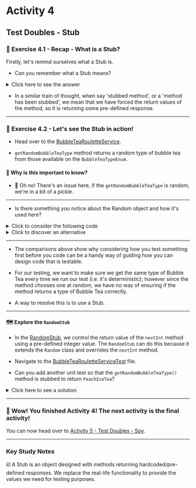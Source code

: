  # Activity 4

## Test Doubles - Stub

### 🔎 Exercise 4.1 - Recap - What is a Stub?

Firstly, let's remind ourselves what a Stub is.

- Can you remember what a Stub means?

<details>
<summary>Click here to see the answer</summary>
<pre>

An object designed with methods returning hardcoded/pre-defined responses.
We replace the real-life functionality to provide the values we need for testing purposes.

</pre>
</details>

- In a similar train of thought, when say 'stubbed method', or a 'method has been stubbed',
  we mean that we have forced the return values of the method, so it is returning some pre-defined response.
  
---

### 🔎 Exercise 4.2 - Let's see the Stub in action!

- Head over to the [BubbleTeaRouletteService](../src/main/java/com/techreturners/bubbleteaordersystem/service/BubbleTeaRouletteService.java).

- `getRandomBubbleTeaType` method returns a random type of bubble tea from those available on the `BubbleTeaTypeEnum`.

#### 🤔 Why is this important to know?

- 😬 Oh no! There's an issue here, if the `getRandomBubbleTeaType` is random, we're in a bit of a pickle.
  
---

- Is there something you notice about the Random object and how it's used here?

<details>
<summary>Click to consider the following code</summary>
<pre>

```java
public class BubbleTeaRouletteService {

    private final int SIZE = BubbleTeaTypeEnum.values().length;

    public BubbleTeaRouletteService() {
    }

    public BubbleTeaTypeEnum getRandomBubbleTeaType() {
        Random random = new Random();
        return BubbleTeaTypeEnum.values()[random.nextInt(SIZE)];
    }
    
}

```

- Notice that the statement `Random random = new Random();` is within the `getRandomBubbleTeaType()` method.
- This code will still work as expected, however, for unit testing, it wouldn't be possible to control `Random`
  to provide the values we would like for our test scenarios. This is because every time we call `getRandomBubbleTeaType()`,
  we get a new instance of `Random`.

</pre>
</details>

<details>
<summary>Click to discover an alternative</summary>
<pre>

```java

public class BubbleTeaRouletteService {

  //We define a RANDOM field
  private final Random RANDOM;
  private final int SIZE = BubbleTeaTypeEnum.values().length;

  //Constructor
  //We've chosen to enable the BubbleTeaRouletteService to be set with an object of type Random
  public BubbleTeaRouletteService(Random random) {
    this.RANDOM = random;
  }

  public BubbleTeaTypeEnum getRandomBubbleTeaType() {
    return BubbleTeaTypeEnum.values()[RANDOM.nextInt(SIZE)];
  }
  
}

```
- By changing the `BubbleTeaRouletteService`'s constructor to take in a `Random` object as a parameter, we make
  a `Random` object a dependency. This means that whenever we need to create a `BubbleTeaRouletteService`, we would need
  to provide it with an object of type `Random` to use. A terminology people use for this is Dependency Injection.

</pre>
</details>


---

- The comparisons above show why considering how you test something first before you code can be a handy way of 
  guiding how you can design code that is testable.

- For our testing, we want to make sure we get the same type of Bubble Tea every time we run our test
  (i.e. it's deterministic); however since the method chooses one at random,
  we have no way of ensuring if the method returns a type of Bubble Tea correctly.
  
- A way to resolve this is to use a Stub.
  
---

#### 🗺 Explore the `RandomStub`

- In the [RandomStub](../src/test/java/testhelper/RandomStub.java), we control the return value of the `nextInt` method
using a pre-defined integer value. The `RandomStub` can do this because it extends the `Random` class and overrides
  the `nextInt` method.

- Navigate to the [BubbleTeaRouletteServiceTest](../src/test/java/BubbleTeaRouletteServiceTest.java) file.


- Can you add another unit test so that the `getRandomBubbleTeaType()` method is stubbed to return
`PeachIceTea`?

<details>
<summary>Click here to see a solution</summary>
<pre>

    @Test
    public void shouldGenerateARandomBubbleTeaTypePeachIceTeaWhenGetRandomBubbleTeaTypeIsCalled() {

        //Arrange
        RandomStub randomStub = new RandomStub(BubbleTeaTypeEnum.PeachIceTea.ordinal());
        BubbleTeaRouletteService bubbleTeaRouletteService = new BubbleTeaRouletteService(randomStub);

        //Act
        var actualResult = bubbleTeaRouletteService.getRandomBubbleTeaType();
        var expectedResult = BubbleTeaTypeEnum.PeachIceTea;

        //Assert
        assertEquals(expectedResult, actualResult);

    }

</pre>
</details>

---
### 🥳 Wow! You finished Activity 4! The next activity is the final activity!

You can now head over to [Activity 5 - Test Doubles - Spy](activity_5.md).

---

### Key Study Notes

☑️ A Stub is an object designed with methods returning hardcoded/pre-defined responses. 
We replace the real-life functionality to provide the values we need for testing purposes.
